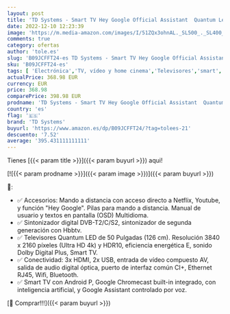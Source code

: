 ```yaml
---
layout: post
title: 'TD Systems - Smart TV Hey Google Official Assistant  Quantum Led 4K HDR10 - Televisores 50 Pulgadas  Control por Voz  Chromecast  3X HDMI  2X USB  3 años de garantía - K50DLX14GLQ Modelo 2022'
date: 2022-12-10 12:23:39
image: 'https://m.media-amazon.com/images/I/51ZQx3ohnAL._SL500_._SL400_.jpg'
comments: true
category: ofertas
author: 'tole.es'
slug: 'B09JCFFT24-es TD Systems - Smart TV Hey Google Official Assistant...'
sku: 'B09JCFFT24-es'
tags: [ 'Electrónica','TV, vídeo y home cinema','Televisores','smart','td systems','tv','🇪🇸', ]
actualPrice: 368.98 EUR
currency: EUR
price: 368.98
comparePrice: 398.98 EUR
prodname: 'TD Systems - Smart TV Hey Google Official Assistant  Quantum Led 4K HDR10 - Televisores 50 Pulgadas  Control por Voz  Chromecast  3X HDMI  2X USB  3 años de garantía - K50DLX14GLQ Modelo 2022'
country: 'es'
flag: '🇪🇸'
brand: 'TD Systems'
buyurl: 'https://www.amazon.es/dp/B09JCFFT24/?tag=tolees-21'
descuento: '7.52'
average: '395.431111111111'
---
```


Tienes [{{< param title >}}]({{< param buyurl >}}) aqui!

[![{{< param prodname >}}]({{< param image >}})]({{< param buyurl >}})

🔎:

- ✅ Accesorios: Mando a distancia con acceso directo a Netflix, Youtube, y función "Hey Google". Pilas para mando a distancia. Manual de usuario y textos en pantalla (OSD) Multidioma.
- ✅ Sintonizador digital DVB-T2/C/S2, sintonizador de segunda generación con Hbbtv.
- ✅ Televisores Quantum LED de 50 Pulgadas (126 cm). Resolución 3840 x 2160 píxeles (Ultra HD 4k) y HDR10, eficiencia energética E, sonido Dolby Digital Plus, Smart TV.
- ✅ Conectividad: 3x HDMI, 2x USB, entrada de vídeo compuesto AV, salida de audio digital óptica, puerto de interfaz común CI+, Ethernet RJ45, Wifi, Bluetooth.
- ✅ Smart TV con Android P, Google Chromecast built-in integrado, con inteligencia artificial, y Google Assistant controlado por voz.

[🛒 Comprar!!!]({{< param buyurl >}})
